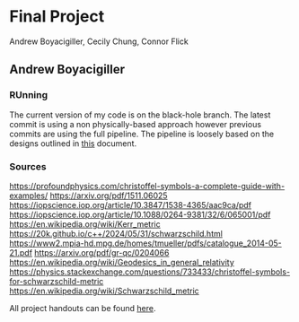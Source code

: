 # Final Project

Andrew Boyacigiller, Cecily Chung, Connor Flick 

## Andrew Boyacigiller

### RUnning

The current version of my code is on the black-hole branch. The latest commit is using a non physically-based approach however previous commits are using the full pipeline. The pipeline is loosely based on the designs outlined in [this](https://20k.github.io/c++/2024/05/31/schwarzschild.html) document.

### Sources

https://profoundphysics.com/christoffel-symbols-a-complete-guide-with-examples/
https://arxiv.org/pdf/1511.06025
https://iopscience.iop.org/article/10.3847/1538-4365/aac9ca/pdf
https://iopscience.iop.org/article/10.1088/0264-9381/32/6/065001/pdf
https://en.wikipedia.org/wiki/Kerr_metric
https://20k.github.io/c++/2024/05/31/schwarzschild.html
https://www2.mpia-hd.mpg.de/homes/tmueller/pdfs/catalogue_2014-05-21.pdf
https://arxiv.org/pdf/gr-qc/0204066
https://en.wikipedia.org/wiki/Geodesics_in_general_relativity
https://physics.stackexchange.com/questions/733433/christoffel-symbols-for-schwarzschild-metric
https://en.wikipedia.org/wiki/Schwarzschild_metric


All project handouts can be found [here](https://browncsci1230.github.io/projects).
